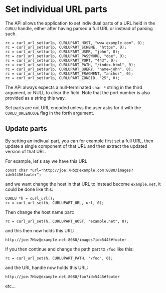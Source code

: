 # Set individual URL parts

The API allows the application to set individual parts of a URL held in the
`CURLU` handle, either after having parsed a full URL or instead of parsing
such.

    rc = curl_url_set(urlp, CURLUPART_HOST, "www.example.com", 0);
    rc = curl_url_set(urlp, CURLUPART_SCHEME, "https", 0);
    rc = curl_url_set(urlp, CURLUPART_USER, "john", 0);
    rc = curl_url_set(urlp, CURLUPART_PASSWORD, "doe", 0);
    rc = curl_url_set(urlp, CURLUPART_PORT, "443", 0);
    rc = curl_url_set(urlp, CURLUPART_PATH, "/index.html", 0);
    rc = curl_url_set(urlp, CURLUPART_QUERY, "name=john", 0);
    rc = curl_url_set(urlp, CURLUPART_FRAGMENT, "anchor", 0);
    rc = curl_url_set(urlp, CURLUPART_ZONEID, "25", 0);

The API always expects a null-terminated `char *` string in the third
argument, or NULL to clear the field. Note that the port number is also
provided as a string this way.

Set parts are not URL encoded unless the user asks for it with the
`CURLU_URLENCODE` flag in the forth argument.

## Update parts

By setting an indivual part, you can for example first set a full URL, then
update a single component of that URL and then extract the updated version of
that URL.

For example, let's say we have this URL

    const char *url="http://joe:7Hbz@example.com:8080/images?id=5445#footer";

and we want change the host in that URL to instead become `example.net`, it
could be done like this:

    CURLU *h = curl_url();
    rc = curl_url_set(h, CURLUPART_URL, url, 0);

Then change the host name part:

    rc = curl_url_set(h, CURLUPART_HOST, "example.net", 0);

and this then now holds this URL:

    http://joe:7Hbz@example.net:8080/images?id=5445#footer

If you then continue and change the path part to `/foo` like this:

    rc = curl_url_set(h, CURLUPART_PATH, "/foo", 0);

and the URL handle now holds this URL:

    http://joe:7Hbz@example.net:8080/foo?id=5445#footer

etc...
